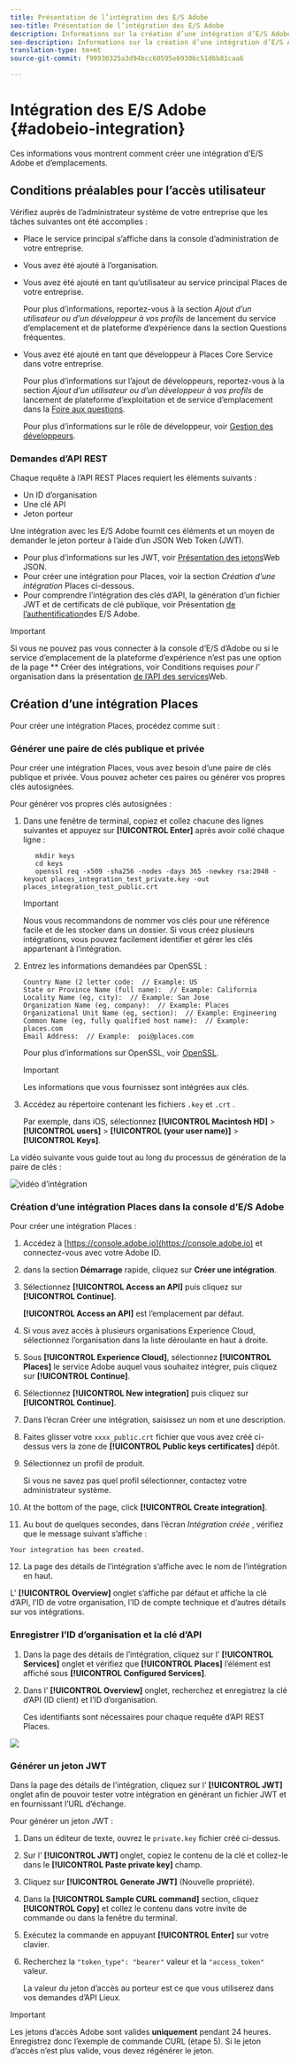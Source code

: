 ```yaml
---
title: Présentation de l’intégration des E/S Adobe
seo-title: Présentation de l’intégration des E/S Adobe
description: Informations sur la création d’une intégration d’E/S Adobe.
seo-description: Informations sur la création d’une intégration d’E/S Adobe.
translation-type: tm+mt
source-git-commit: f99930325a3d94bcc60595e69306c51d6b81caa6

---
```



# Intégration des E/S Adobe {#adobeio-integration}

Ces informations vous montrent comment créer une intégration d’E/S Adobe et d’emplacements.

## Conditions préalables pour l’accès utilisateur

Vérifiez auprès de l’administrateur système de votre entreprise que les tâches suivantes ont été accomplies :

* Place le service principal s’affiche dans la console d’administration de votre entreprise.
* Vous avez été ajouté à l’organisation.
* Vous avez été ajouté en tant qu’utilisateur au service principal Places de votre entreprise.

   Pour plus d’informations, reportez-vous à la section *Ajout d’un utilisateur ou d’un développeur à vos profils* de lancement du service d’emplacement et de plateforme d’expérience dans la section Questions [](/help/places-faqs.md)fréquentes.

* Vous avez été ajouté en tant que développeur à Places Core Service dans votre entreprise.

   Pour plus d’informations sur l’ajout de développeurs, reportez-vous à la section *Ajout d’un utilisateur ou d’un développeur à vos profils* de lancement de plateforme d’exploitation et de service d’emplacement dans la [Foire aux questions](/help/places-faqs.md).

   Pour plus d’informations sur le rôle de développeur, voir [Gestion des développeurs](https://helpx.adobe.com/enterprise/using/manage-developers.html).

### Demandes d’API REST

Chaque requête à l’API REST Places requiert les éléments suivants :

* Un ID d’organisation
* Une clé API
* Jeton porteur

Une intégration avec les E/S Adobe fournit ces éléments et un moyen de demander le jeton porteur à l’aide d’un JSON Web Token (JWT).

* Pour plus d’informations sur les JWT, voir [Présentation des jetons](https://jwt.io/introduction/)Web JSON.
* Pour créer une intégration pour Places, voir la section *Création d’une intégration* Places ci-dessous.
* Pour comprendre l’intégration des clés d’API, la génération d’un fichier JWT et de certificats de clé publique, voir Présentation [de l’authentification](https://www.adobe.io/apis/cloudplatform/console/authentication/gettingstarted.html)des E/S Adobe.

>[!IMPORTANT]
>
>Si vous ne pouvez pas vous connecter à la console d’E/S d’Adobe ou si le service d’emplacement de la plateforme d’expérience n’est pas une option de la page ** Créer des intégrations, voir Conditions requises *pour l’* organisation dans la présentation [de l’API des services](/help/web-service-api/places-web-services.md)Web.

## Création d’une intégration Places

Pour créer une intégration Places, procédez comme suit :

### Générer une paire de clés publique et privée

Pour créer une intégration Places, vous avez besoin d’une paire de clés publique et privée. Vous pouvez acheter ces paires ou générer vos propres clés autosignées.

Pour générer vos propres clés autosignées :

1. Dans une fenêtre de terminal, copiez et collez chacune des lignes suivantes et appuyez sur **[!UICONTROL Enter]** après avoir collé chaque ligne :

   ```text
      mkdir keys
      cd keys
      openssl req -x509 -sha256 -nodes -days 365 -newkey rsa:2048 -keyout places_integration_test_private.key -out    places_integration_test_public.crt
   ```

   >[!IMPORTANT]
   >
   >Nous vous recommandons de nommer vos clés pour une référence facile et de les stocker dans un dossier. Si vous créez plusieurs intégrations, vous pouvez facilement identifier et gérer les clés appartenant à l’intégration.

2. Entrez les informations demandées par OpenSSL :

   ```text
   Country Name (2 letter code:  // Example: US
   State or Province Name (full name):  // Example: California
   Locality Name (eg, city):  // Example: San Jose
   Organization Name (eg, company):  // Example: Places
   Organizational Unit Name (eg, section):  // Example: Engineering
   Common Name (eg, fully qualified host name):  // Example: places.com
   Email Address:  // Example:  poi@places.com
   ```

   Pour plus d’informations sur OpenSSL, voir [OpenSSL](https://www.openssl.org/).

   >[!IMPORTANT]
   >
   >Les informations que vous fournissez sont intégrées aux clés.

3. Accédez au répertoire contenant les fichiers `.key` et `.crt` .

   Par exemple, dans iOS, sélectionnez **[!UICONTROL Macintosh HD]** &gt; **[!UICONTROL users]** &gt; **[!UICONTROL (your user name)]** &gt; **[!UICONTROL Keys]**.

La vidéo suivante vous guide tout au long du processus de génération de la paire de clés :

![vidéo d’intégration](/help/assets/places_integration_video.gif)

### Création d’une intégration Places dans la console d’E/S Adobe

Pour créer une intégration Places :

1. Accédez à [https://console.adobe.io](https://console.adobe.io) et connectez-vous avec votre Adobe ID.
2. dans la section **Démarrage** rapide, cliquez sur **Créer une intégration**.
3. Sélectionnez **[!UICONTROL Access an API]** puis cliquez sur **[!UICONTROL Continue]**.

   **[!UICONTROL Access an API]** est l’emplacement par défaut.

4. Si vous avez accès à plusieurs organisations Experience Cloud, sélectionnez l’organisation dans la liste déroulante en haut à droite.
5. Sous **[!UICONTROL Experience Cloud]**, sélectionnez **[!UICONTROL Places]** le service Adobe auquel vous souhaitez intégrer, puis cliquez sur **[!UICONTROL Continue]**.
6. Sélectionnez **[!UICONTROL New integration]** puis cliquez sur **[!UICONTROL Continue]**.
7. Dans l’écran Créer une intégration, saisissez un nom et une description.
8. Faites glisser votre `xxxx_public.crt` fichier que vous avez créé ci-dessus vers la zone de **[!UICONTROL Public keys certificates]** dépôt.
9. Sélectionnez un profil de produit.

   Si vous ne savez pas quel profil sélectionner, contactez votre administrateur système.
10. At the bottom of the page, click **[!UICONTROL Create integration]**.
11. Au bout de quelques secondes, dans l’écran *Intégration créée* , vérifiez que le message suivant s’affiche :

   `Your integration has been created.`

12. La page des détails de l’intégration s’affiche avec le nom de l’intégration en haut.

   L’ **[!UICONTROL Overview]** onglet s’affiche par défaut et affiche la clé d’API, l’ID de votre organisation, l’ID de compte technique et d’autres détails sur vos intégrations.

### Enregistrer l’ID d’organisation et la clé d’API

1. Dans la page des détails de l’intégration, cliquez sur l’ **[!UICONTROL Services]** onglet et vérifiez que **[!UICONTROL Places]** l’élément est affiché sous **[!UICONTROL Configured Services]**.
2. Dans l’ **[!UICONTROL Overview]** onglet, recherchez et enregistrez la clé d’API (ID client) et l’ID d’organisation.

   Ces identifiants sont nécessaires pour chaque requête d’API REST Places.

![](/help/assets/places_orgid_api-key.png)

### Générer un jeton JWT

Dans la page des détails de l’intégration, cliquez sur l’ **[!UICONTROL JWT]** onglet afin de pouvoir tester votre intégration en générant un fichier JWT et en fournissant l’URL d’échange.

Pour générer un jeton JWT :

1. Dans un éditeur de texte, ouvrez le `private.key` fichier créé ci-dessus.
2. Sur l’ **[!UICONTROL JWT]** onglet, copiez le contenu de la clé et collez-le dans le **[!UICONTROL Paste private key]** champ.
3. Cliquez sur **[!UICONTROL Generate JWT]** (Nouvelle propriété).
4. Dans la **[!UICONTROL Sample CURL command]** section, cliquez **[!UICONTROL Copy]** et collez le contenu dans votre invite de commande ou dans la fenêtre du terminal.
5. Exécutez la commande en appuyant **[!UICONTROL Enter]** sur votre clavier.
6. Recherchez la `"token_type": "bearer"` valeur et la `"access_token"` valeur.

   La valeur du jeton d’accès au porteur est ce que vous utiliserez dans vos demandes d’API Lieux.

>[!IMPORTANT]
>
>Les jetons d’accès Adobe sont valides **uniquement** pendant 24 heures. Enregistrez donc l’exemple de commande CURL (étape 5). Si le jeton d’accès n’est plus valide, vous devez régénérer le jeton.
